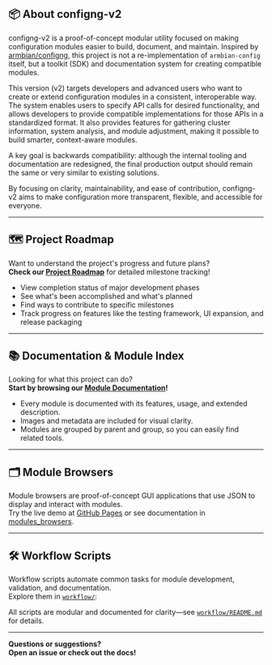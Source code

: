 ## 📦 About configng-v2

configng-v2 is a proof-of-concept modular utility focused on making configuration modules easier to build, document, and maintain. Inspired by [armbian/configng](https://github.com/armbian/configng), this project is not a re-implementation of `armbian-config` itself, but a toolkit (SDK) and documentation system for creating compatible modules.

This version (v2) targets developers and advanced users who want to create or extend configuration modules in a consistent, interoperable way. The system enables users to specify API calls for desired functionality, and allows developers to provide compatible implementations for those APIs in a standardized format. It also provides features for gathering cluster information, system analysis, and module adjustment, making it possible to build smarter, context-aware modules.

A key goal is backwards compatibility: although the internal tooling and documentation are redesigned, the final production output should remain the same or very similar to existing solutions.

By focusing on clarity, maintainability, and ease of contribution, configng-v2 aims to make configuration more transparent, flexible, and accessible for everyone.

---

## 🗺️ Project Roadmap

Want to understand the project's progress and future plans?  
**Check our [Project Roadmap](./ROADMAP.md)** for detailed milestone tracking!

- View completion status of major development phases
- See what's been accomplished and what's planned
- Find ways to contribute to specific milestones
- Track progress on features like the testing framework, UI expansion, and release packaging

---

## 📚 Documentation & Module Index

Looking for what this project can do?  
**Start by browsing our [Module Documentation](./docs/README.md)!**

- Every module is documented with its features, usage, and extended description.
- Images and metadata are included for visual clarity.
- Modules are grouped by parent and group, so you can easily find related tools.

---

## 🗂 Module Browsers

Module browsers are proof-of-concept GUI applications that use JSON to display and interact with modules.  
Try the live demo at [GitHub Pages](https://tearran.github.io/configng-v2/index.html) or see documentation in [modules_browsers](https://github.com/Tearran/configng-v2/blob/main/modules_browsers/README.md).

---

## 🛠 Workflow Scripts

Workflow scripts automate common tasks for module development, validation, and documentation.  
Explore them in [`workflow/`](./workflow/):

All scripts are modular and documented for clarity—see [`workflow/README.md`](./workflow/README.md) for details.

---

**Questions or suggestions?  
Open an issue or check out the docs!**
